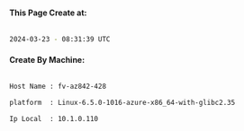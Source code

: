 
   
#### This Page Create at:

```bash

2024-03-23 - 08:31:39 UTC

```

#### Create By Machine:

```bash

Host Name : fv-az842-428

platform  : Linux-6.5.0-1016-azure-x86_64-with-glibc2.35

Ip Local  : 10.1.0.110

```

